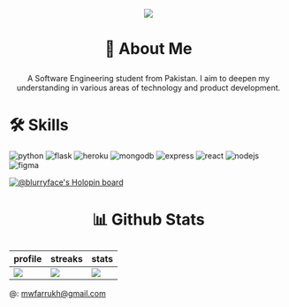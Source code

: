 
<p align="center">
  <img src="https://camo.githubusercontent.com/46b5337d2e4d0bf0e3c2cfd3ae600fe1eab38bd321af1f955da414cc73a84ca5/68747470733a2f2f692e67696665722e636f6d2f6f726967696e2f38342f38346437396635383763616565653639636166333036333836656333353237645f773230302e676966">
</p>



# <p align="center">🚀 About Me </p>

<p align="center">A Software Engineering student from Pakistan. I aim to deepen my understanding in various areas of technology and product development.</p>



# 🛠 Skills

![python](https://img.shields.io/badge/Python-FFD43B?style=for-the-badge&logo=python&logoColor=blue) ![flask](https://img.shields.io/badge/Flask-000000?style=for-the-badge&logo=flask&logoColor=white) ![heroku](https://img.shields.io/badge/Heroku-430098?style=for-the-badge&logo=heroku&logoColor=white) ![mongodb](https://img.shields.io/badge/MongoDB-4EA94B?style=for-the-badge&logo=mongodb&logoColor=white) ![express](https://img.shields.io/badge/Express.js-000000?style=for-the-badge&logo=express&logoColor=white) ![react](https://img.shields.io/badge/React-20232A?style=for-the-badge&logo=react&logoColor=61DAFB) ![nodejs](https://img.shields.io/badge/Node.js-339933?style=for-the-badge&logo=nodedotjs&logoColor=white) ![figma](https://img.shields.io/badge/Figma-F24E1E?style=for-the-badge&logo=figma&logoColor=white) 

[![@blurryface's Holopin board](https://holopin.me/blurryface)](https://holopin.io/@blurryface)

#  <p align="center">📊 Github Stats</p>

| profile           | streaks                                                               | stats |
| ----------------- | ------------------------------------------------------------------ | --------- |
|  <img src="https://github-profile-summary-cards.vercel.app/api/cards/profile-details?username=notwld&theme=monokai"> | <img src="https://github-readme-streak-stats.herokuapp.com/?user=notwld&theme=dark"> | <img src="https://github-readme-stats.vercel.app/api/top-langs/?username=notwld&theme=dark"> |





@: <a href='mailto:mwfarrukh@gmail.com'>mwfarrukh@gmail.com</a>
#
